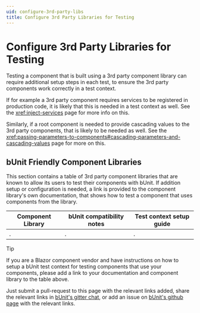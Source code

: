 ```yaml
---
uid: configure-3rd-party-libs
title: Configure 3rd Party Libraries for Testing
---
```


# Configure 3rd Party Libraries for Testing

Testing a component that is built using a 3rd party component library can require additional setup steps in each test, to ensure the 3rd party components work correctly in a test context.

If for example a 3rd party component requires services to be registered in production code, it is likely that this is needed in a test context as well. See the <xref:inject-services> page for more info on this.

Similarly, if a root component is needed to provide cascading values to the 3rd party components, that is likely to be needed as well. See the <xref:passing-parameters-to-components#cascading-parameters-and-cascading-values> page for more on this.

## bUnit Friendly Component Libraries

This section contains a table of 3rd party component libraries that are known to allow its users to test their components with bUnit. If addition setup or configuration is needed, a link is provided to the component library's own documentation, that shows how to test a component that uses components from the library.

| Component Library | bUnit compatibility notes | Test context setup guide |
| ----------------- | ------------------------- | -------------------------|
| . | . | . |


> [!TIP]
> If you are a Blazor component vendor and have instructions on how to setup a bUnit test context for testing components that use your components, please add a link to your documentation and component library to the table above. 
> 
> Just submit a pull-request to this page with the relevant links added, share the relevant links in [bUnit's gitter chat](https://gitter.im/egil/bunit), or add an issue on [bUnit's github page](https://github.com/egil/razor-components-testing-library/issues) with the relevant links.
